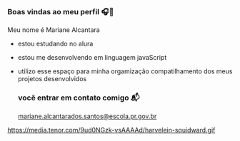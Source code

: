 ### Boas vindas ao meu perfil 🎧💙

Meu nome é Mariane Alcantara

- estou estudando no alura
- estou me desenvolvendo em linguagem javaScript
- utilizo esse espaço para minha orgamização compatilhamento dos meus projetos desenvolvidos

  ### você entrar em contato comigo 📬

  mariane.alcantarados.santos@escola.pr.gov.br




https://media.tenor.com/9ud0NGzk-vsAAAAd/harvelein-squidward.gif
